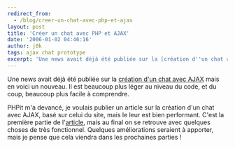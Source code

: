 ```yaml
---
redirect_from:
  - /blog/creer-un-chat-avec-php-et-ajax
layout: post
title: 'Créer un chat avec PHP et AJAX'
date: '2006-01-02 04:46:16'
author: j0k
tags: ajax chat prototype
excerpt: 'Une news avait déjà été publiée sur la [création d''un chat avec AJAX](http://www.j0k3r.net/news-construire-un-chat-base-sur-ajax-859.html) mais en voici un nouveau. Il est beaucoup plus léger au niveau du code, et du coup, beaucoup plus facile à comprendre.'
---
```


Une news avait déjà été publiée sur la [création d'un chat avec AJAX](http://www.j0k3r.net/news-construire-un-chat-base-sur-ajax-859.html) mais en voici un nouveau. Il est beaucoup plus léger au niveau du code, et du coup, beaucoup plus facile à comprendre.

PHPit m'a devancé, je voulais publier un article sur la création d'un chat avec AJAX, basé sur celui du site, mais le leur est bien performant.   C'est la première partie de l'[article](http://www.phpit.net/article/creating-chat-script-ajax-php-part1/), mais au final on se retrouve avec quelques choses de très fonctionnel.   Quelques améliorations seraient à apporter, mais je pense que cela viendra dans les prochaines parties !
